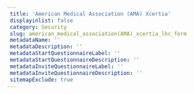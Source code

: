 ```yaml
--- 
 title: 'American Medical Association (AMA) Xcertia' 
 displayinlist: false 
 category: Security
 slug: american_medical_association(AMA)_xcertia_lhc_form
 metadataName: ''
 metadataDescription: ''
 metadataStartQuestionnaireLabel: ''
 metadataStartQuestionnaireDescription: ''
 metadataInviteQuestionnaireLabel: ''
 metadataInviteQuestionnaireDescription: ''
 sitemapExclude: true
---
```

